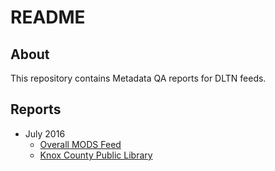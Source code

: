 # README

## About

This repository contains Metadata QA reports for DLTN feeds.

## Reports

* July 2016
	* [Overall MODS Feed](https://github.com/markpbaggett/dltn_qa_reports/blob/master/july2016/modsfeed_july2016.md)
	* [Knox County Public Library](https://github.com/markpbaggett/dltn_qa_reports/blob/master/july2016/knoxcounty_july2016.md)